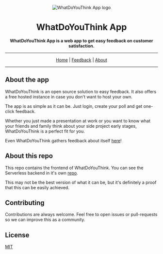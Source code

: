 <p align="center">
  <img src="https://whatdoyouthink.jormaechea.com.ar/logo-192.png" alt="WhatDoYouThink App logo" />
</p>

<h1 align="center">WhatDoYouThink App</h1>

<p align="center">
	<strong>WhatDoYouThink App is a web app to get easy feedback on customer satisfaction.</strong>
</p>

<hr />

<p align="center">
	<a href="https://whatdoyouthink.jormaechea.com.ar/?utm_source=readme_top&utm_medium=github&utm_campaign=home">Home</a>
	|
	<a href="https://whatdoyouthink.jormaechea.com.ar/poll/5f023796fb53a40012455262?utm_source=readme_top&utm_medium=github&utm_campaign=feedback">Feedback</a>
	|
	<a href="https://whatdoyouthink.jormaechea.com.ar/about?utm_source=readme_top&utm_medium=github&utm_campaign=about">About</a>
</p>

<hr />

## About the app

WhatDoYouThink is an open source solution to easy feedback. It also offers a free hosted instance in case you don't want to host your own.

The app is as simple as it can be. Just login, create your poll and get one-click feedback.

Whether you just made a presentation at work or you want to know what your friends and family think about your side project early stages, WhatDoYouThink is a perfect fit for you.

Even WhatDoYouThink gathers feedback about itself [here](https://whatdoyouthink.jormaechea.com.ar/poll/5f023796fb53a40012455262?utm_source=readme_bottom&utm_medium=github&utm_campaign=feedback)!

## About this repo

This repo contains the frontend of WhatDoYouThink. You can see the Serverless backend in it's own [repo](https://github.com/jormaechea/whatdoyouthink-api).

This may not be the best version of what it can be, but it's definitely a proof that this can be easily achieved.

## Contributing

Contributions are always welcome. Feel free to open issues or pull-requests so we can improve this as a community.

## License

[MIT](/LICENSE.md)
